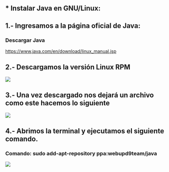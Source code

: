 ## * Instalar Java en GNU/Linux:
## 1.- Ingresamos a la página oficial de Java:
### Descargar Java
https://www.java.com/en/download/linux_manual.jsp
## 2.- Descargamos la versión Linux RPM
![](https://lh3.googleusercontent.com/SLjqBAALHOY2A2Z186xFyRYLOljbq7LmsYhQVXSxO7m9W4NJ9w7YO0yuBKwuMGEpAtM6Fb6j00Bt0PO_aUUCMmMJ2QnBjhso9osrjI75HOaLYMDNs_mLcGAbjC0ZSCsSB38z-iQeePauRkLkKMPrxV4vQ7kfjof78Zroza5-2J-HukMCPVREQYMAcmb5MYyoFZtNAzch2eh74bNRYBA3Bp45SuJZ70CN8s3KV4pfzm3xVjhpE23iNj3zY7uap45qstAToBmBRXkZGTWbGDY3r0cPZO-Wjt1wHPVycEaK5rQzi3cj2btcGNOXlHrZo0cB5VF7H3WMAk4fVk2SPkn8xP3BVyCMcFFxMRej0hZ3nr-nUcZ5r4rUwEzWA8v8D8RHJrdS7YT0gLJFGxk5Vo3u7eIgYM10Eq470Ok_GeeiovQd-n9ZhkwbcZ921-0do-jty7wcr7c2_SdqmFqxcXCnIWJE16DZ_fyMnXNwYGA7mFIvtiOnzTtWEXJay0mGxHYkRaAqJS1j1kz6NlkHWDdhL62hBtRtvxvFRzOE8N5iXOZQJGmehbQO_12vfh4El7OPbMuLJeWG0o1ybmK8fg_YjGtcIWWvwJwd69bEWttviUDhNIoaOTcM=w1006-h629-no)
## 3.- Una vez descargado nos dejará un archivo como este hacemos lo siguiente
![](https://lh3.googleusercontent.com/dliux1-uqOB8osFL3n8oG3LE9OSiGZhuymJ1TFJ1yldxLEO2Pf2HcxKcOjAJki_emVU9pYic9q_VpaC0nlDk-Cyt45sBXlrn5R2qNsfpf5LXhXNm2XudnZuTsGmlj_fIiVgz6agM6z8dh2YSDs0Q42srH38xzBR-p0ZJDi8xv9ZB-XqgDJFC84WV39FlXxA6dtZrp6v4TW3sdOEyfXMMpNpcQJIuRibFBlHr9mpp6MmojVvFvvsaNmYV1neIpp2rHTDxarNsl1zrcv922BcdctcDPJ22LzW_KgpBpZ9sc5O8PvLGETy3-5Dg9iLHFIK0aAn5E-RZVU-awFeg2I8ysmLYE_RMEMV_IXTJ0dVvExMPVm3HnW24DyB8Og3pBAda0Ib9K5LAc_QqHjbJfTlzLYD8IQtP-4lWVSuiDqPCstoV5Ecdc_LpepFZBk83TrXW7q_U1CZd23QaooMEPQWNz7fkDBZCrvGrUt-HFOo0IKvqj-N6rygIpPRuK2mCZ7cXoXhGOpk_kqejJipLEH_4Cgdsp-IptfAQRn1Gz_XyjwWpV7-WxvMy2-61MQWkGb-MN1KO4vXf5qtUwGBCvqF36riqDKqmMfUtdvmJz0uxmYIDFPogdHnS=w1006-h629-no)
## 4.- Abrimos la terminal y ejecutamos el siguiente comando.
### Comando: sudo add-apt-repository ppa:webupd9team/java
![](https://lh3.googleusercontent.com/s_9Req21W2-iSJ-Vzxf-0KGxWfrQotHh1XLnl4Nf51Dc46pHJZWxuiRJWUZOzT3yxgiuII335cAW3AMigBoqSaOvCsrNDPI2Vh_SpoF4_OLLan1zbGTZNoJmq4kDPMSGWpV3e50AmzaBq2uM70WEto-bUVMCrJOAP0vraE9pKFs6-cIANvAd8jGrpmX3Xl0arr-e8GMaQmV4mwP0cN7Dg356c0RMzKVzA-avsNSbvsvp74oBEbGtYc6lTNOAEFRA2CbUUNCfPgxL3Lvtk4-GHxf22q-VQo2_auXxHN3LYiyKc2DK8IxC64cpMGclcoAyhbaa_eOpGiWJj4DAlSwDdBX7MMKreTfUTT3KoZLX9BpC3Du_QhMmLiqzA6h5aw4d1jQxbFneexgxiSbjGHHySkLHxJ9ZSqurUsF4eTWJVXY6iLjejI_8qlDwManBs2-TBev_BFOmtwUfYcqi1muO5REj1dFUFZRO4wdr7L1rhEGwufccw9UpNRYePy6O3P4X5Pujt7vm411Cec_rodonLu37xBSkfaHqSINYNLCGLOllUpn20gnrvSMtS93ejVjSWw3YR-uhZjfu0i8F0g19Fc-e31Od-RBoW9hBZOPq2Phxp6zY8qvs=w1006-h629-no)